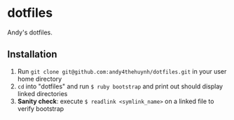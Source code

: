# dotfiles

Andy's dotfiles.

## Installation
1. Run `git clone git@github.com:andy4thehuynh/dotfiles.git` in your user home directory
2. `cd` into "dotfiles" and run `$ ruby bootstrap` and print out should display linked directories
3. **Sanity check**: execute `$ readlink <symlink_name>` on a linked file to verify bootstrap
